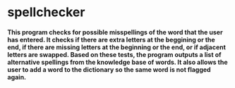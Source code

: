 # spellchecker
#### This program checks for possible misspellings of the word that the user has entered. It checks if there are extra letters at the beggining or the end, if there are missing letters at the beginning or the end, or if adjacent letters are swapped. Based on these tests, the program outputs a list of alternative spellings from the knowledge base of words. It also allows the user to add a word to the dictionary so the same word is not flagged again.
